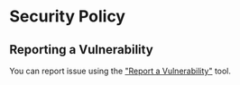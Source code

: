 # Security Policy

## Reporting a Vulnerability

You can report issue using the ["Report a Vulnerability"](https://github.com/codeplaysoftware/sycl.tech-website/security/advisories/new)
tool.
